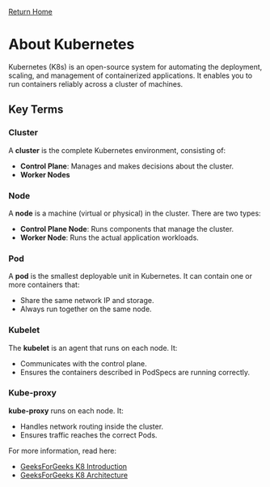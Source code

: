 [Return Home](/README.md)

# About Kubernetes

Kubernetes (K8s) is an open-source system for automating the deployment, scaling, and management of containerized applications. It enables you to run containers reliably across a cluster of machines.

## Key Terms

### Cluster
A **cluster** is the complete Kubernetes environment, consisting of:
- **Control Plane**: Manages and makes decisions about the cluster.
- **Worker Nodes**

### Node
A **node** is a machine (virtual or physical) in the cluster. There are two types:
- **Control Plane Node**: Runs components that manage the cluster.
- **Worker Node**: Runs the actual application workloads.

### Pod
A **pod** is the smallest deployable unit in Kubernetes. It can contain one or more containers that:
- Share the same network IP and storage.
- Always run together on the same node.

### Kubelet
The **kubelet** is an agent that runs on each node. It:
- Communicates with the control plane.
- Ensures the containers described in PodSpecs are running correctly.

### Kube-proxy
**kube-proxy** runs on each node. It:
- Handles network routing inside the cluster.
- Ensures traffic reaches the correct Pods.

For more information, read here:

- [GeeksForGeeks K8 Introduction](https://www.geeksforgeeks.org/devops/introduction-to-kubernetes-k8s/)
- [GeeksForGeeks K8 Architecture](https://www.geeksforgeeks.org/devops/kubernetes-architecture/)

